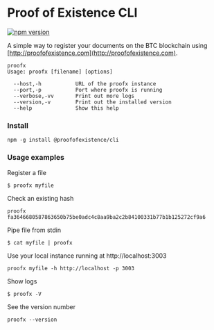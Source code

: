 # Proof of Existence CLI

[![npm version](https://badge.fury.io/js/%40proofofexistence%2Fcli.svg)](https://badge.fury.io/js/%40proofofexistence%2Fcli)

A simple way to register your documents on the BTC blockchain using [http://proofofexistence.com](http://proofofexistence.com).

```
proofx
Usage: proofx [filename] [options]

  --host,-h           URL of the proofx instance
  --port,-p           Port where proofx is running
  --verbose,-vv       Print out more logs
  --version,-v        Print out the installed version
  --help              Show this help
```

### Install

```
npm -g install @proofofexistence/cli
```

### Usage examples

Register a file
```
$ proofx myfile
```

Check an existing hash
```
proofx fa3646680587863650b75be0adc4c8aa9ba2c2b84100331b77b1b125272cf9a6
```

Pipe file from stdin
```
$ cat myfile | proofx
```

Use your local instance running at http://localhost:3003
```
proofx myfile -h http://localhost -p 3003
```

Show logs
```
$ proofx -V
```

See the version number
```
proofx --version
```
